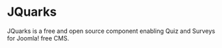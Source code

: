 JQuarks
=======

JQuarks is a free and open source component enabling Quiz and Surveys for Joomla! free CMS.